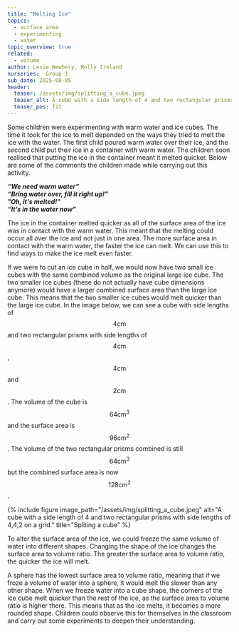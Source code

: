 ```yaml
---
title: "Melting Ice"
topics: 
  - surface area
  - experimenting
  - water
topic_overview: true
related: 
  - volume
author: Lexie Newbery, Molly Ireland
nurseries:  Group 1 
sub_date: 2025-08-05
header:
  teaser: /assets/img/splitting_a_cube.jpeg
  teaser_alt: A cube with a side length of 4 and two rectangular prisms with side lengths of 4,4,2 on a grid.
  teaser_pos: fit
---
```

Some children were experimenting with warm water and ice cubes. The time it took for the ice to melt depended on the ways they tried to melt the ice with the water. The first child poured warm water over their ice, and the second child put their ice in a container with warm water. The children soon realised that putting the ice in the container meant it melted quicker. Below are some of the comments the children made while carrying out this activity.

***“We need warm water”***
<br>***“Bring water over, fill it right up!”***
<br>***"Oh, it's melted!"***
<br>***“It's in the water now"***

The ice in the container melted quicker as all of the surface area of the ice was in contact with the warm water. This meant that the melting could occur all over the ice and not just in one area. The more surface area in contact with the warm water, the faster the ice can melt. We can use this to find ways to make the ice melt even faster. 

If we were to cut an ice cube in half, we would now have two small ice cubes with the same combined volume as the original large ice cube. The two smaller ice cubes (these do not actually have cube dimensions anymore) would have a larger combined surface area than the large ice cube. This means that the two smaller ice cubes would melt quicker than the large ice cube. In the image below, we can see a cube with side lengths of $$4\text{cm}$$ and two rectangular prisms with side lengths of $$4\text{cm}$$, $$4\text{cm}$$ and $$2\text{cm}$$. The volume of the cube is $$64\text{cm}^{3}$$ and the surface area is $$96\text{cm}^{2}$$. The volume of the two rectangular prisms combined is still $$64\text{cm}^{3}$$ but the combined surface area is now $$128\text{cm}^{2}$$. 

{% include figure image_path="/assets/img/splitting_a_cube.jpeg" alt="A cube with a side length of 4 and two rectangular prisms with side lengths of 4,4,2 on a grid." title="Spliting a cube" %}

To alter the surface area of the ice, we could freeze the same volume of water into different shapes. Changing the shape of the ice changes the surface area to volume ratio. The greater the surface area to volume ratio, the quicker the ice will melt. 

A sphere has the lowest surface area to volume ratio, meaning that if we froze a volume of water into a sphere, it would melt the slower than any other shape. When we freeze water into a cube shape, the corners of the ice cube melt quicker than the rest of the ice, as the surface area to volume ratio is higher there. This means that as the ice melts, it becomes a more rounded shape. Children could observe this for themselves in the classroom and carry out some experiments to deepen their understanding.

[it would be good to find some images for this]:#
[table of the different surface areas for a fixed volume to put it in perspective]:#
